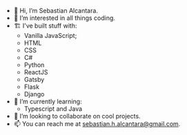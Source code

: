 - 👋 Hi, I’m Sebastian Alcantara.
- 👀 I’m interested in all things coding.
- 🏗 I've built stuff with:
  - Vanilla JavaScript;
  - HTML
  - CSS
  - C#
  - Python
  - ReactJS
  - Gatsby
  - Flask
  - Django
- 🌱 I’m currently learning:
  - Typescript and Java
- 💞️ I’m looking to collaborate on cool projects.
- 📫 You can reach me at sebastian.h.alcantara@gmail.com.

<!---
sebastian-alcantara/sebastian-alcantara is a ✨ special ✨ repository because its `README.md` (this file) appears on your GitHub profile.
You can click the Preview link to take a look at your changes.
--->
